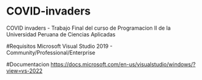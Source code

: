 # COVID-invaders
COVID invaders - Trabajo Final del curso de Programacion II de la Universidad Peruana de Ciencias Aplicadas

#Requisitos
Microsoft Visual Studio 2019 - Community/Professional/Enterprise

#Documentacion
https://docs.microsoft.com/en-us/visualstudio/windows/?view=vs-2022
